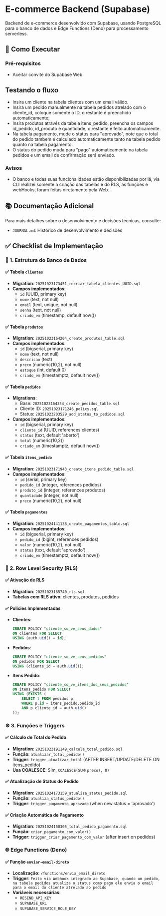 # E-commerce Backend (Supabase)

Backend de e-commerce desenvolvido com Supabase, usando PostgreSQL para o banco de dados e Edge Functions (Deno) para processamento serverless.

## 🚀 Como Executar

### Pré-requisitos
- Aceitar convite do Supabase Web.

## Testando o fluxo

- Insira um cliente na tabela clientes com um email válido.
- Insira um pedido manualmente na tabela pedidos atrelado com o cliente_id, coloque somente o ID, o restante é preenchido automaticamente;
- Insira produtos através da tabela itens_pedido, preencha os campos id_pedido, id_produto e quantidade, o restante é feito automaticamente.
- Na tabela pagamento, mude o status para "aprovado", note que o total do pedido tambem é calculado automaticamente tanto na tabela pedido quanto na tabela pagamento.
- O status do pedido muda para "pago" automaticamente na tabela pedidos e um email de confirmação será enviado.

### Avisos
- O banco e todas suas funcionalidades estão disponibilizadas por lá, via CLI realizei somente a criação das tabelas e do RLS, as funções e webHooks, foram feitas diretamente pela Web.

### 
## 📚 Documentação Adicional

Para mais detalhes sobre o desenvolvimento e decisões técnicas, consulte:
- `JOURNAL.md`: Histórico de desenvolvimento e decisões


## ✅ Checklist de Implementação

### 🧩 1. Estrutura do Banco de Dados

#### ✅ Tabela `clientes`
- **Migration**: `20251023173451_recriar_tabela_clientes_UUID.sql`
- **Campos implementados**:
  - `id` (UUID, primary key)
  - `nome` (text, not null)
  - `email` (text, unique, not null)
  - `senha` (text, not null)
  - `criado_em` (timestamp, default now())

#### ✅ Tabela `produtos`
- **Migration**: `20251023164204_create_produtos_table.sql`
- **Campos implementados**:
  - `id` (bigserial, primary key)
  - `nome` (text, not null)
  - `descricao` (text)
  - `preco` (numeric(10,2), not null)
  - `estoque` (int, default 0)
  - `criado_em` (timestamptz, default now())

#### ✅ Tabela `pedidos`
- **Migrations**: 
  - Base: `20251023164354_create_pedidos_table.sql`
  - Cliente ID: `20251023171246_policy.sql`
  - Status: `20251023203529_add_status_to_pedidos.sql`
- **Campos implementados**:
  - `id` (bigserial, primary key)
  - `cliente_id` (UUID, references clientes)
  - `status` (text, default 'aberto')
  - `total` (numeric(10,2))
  - `criado_em` (timestamptz, default now())

#### ✅ Tabela `itens_pedido`
- **Migration**: `20251023171943_create_itens_pedido_table.sql`
- **Campos implementados**:
  - `id` (serial, primary key)
  - `pedido_id` (integer, references pedidos)
  - `produto_id` (integer, references produtos)
  - `quantidade` (integer, not null)
  - `preco` (numeric(10,2), not null)

#### ✅ Tabela `pagamentos`
- **Migration**: `20251024141138_create_pagamentos_table.sql`
- **Campos implementados**:
  - `id` (bigserial, primary key)
  - `pedido_id` (bigint, references pedidos)
  - `valor` (numeric(10,2), not null)
  - `status` (text, default 'aprovado')
  - `criado_em` (timestamptz, default now())

### 🔐 2. Row Level Security (RLS)

#### ✅ Ativação de RLS
- **Migration**: `20251023165740_rls.sql`
- **Tabelas com RLS ativo**: clientes, produtos, pedidos

#### ✅ Policies Implementadas
- **Clientes**:
  ```sql
  CREATE POLICY "cliente_so_ve_seus_dados"
  ON clientes FOR SELECT
  USING (auth.uid() = id);
  ```

- **Pedidos**:
  ```sql
  CREATE POLICY "cliente_so_ve_seus_pedidos"
  ON pedidos FOR SELECT
  USING (cliente_id = auth.uid());
  ```

- **Itens Pedido**:
  ```sql
  CREATE POLICY "cliente_so_ve_itens_dos_seus_pedidos"
  ON itens_pedido FOR SELECT
  USING (EXISTS (
      SELECT 1 FROM pedidos p
      WHERE p.id = itens_pedido.pedido_id
      AND p.cliente_id = auth.uid()
  ));
  ```

### ⚙️ 3. Funções e Triggers

#### ✅ Cálculo de Total do Pedido
- **Migration**: `20251023191149_calcula_total_pedido.sql`
- **Função**: `atualizar_total_pedido()`
- **Trigger**: `trigger_atualizar_total` (AFTER INSERT/UPDATE/DELETE ON itens_pedido)
- **Usa COALESCE**: Sim, `COALESCE(SUM(preco), 0)`

#### ✅ Atualização de Status do Pedido
- **Migration**: `20251024173159_atualiza_status_pedido.sql`
- **Função**: `atualiza_status_pedido()`
- **Trigger**: `trigger_pagamento_aprovado` (when new.status = 'aprovado')

#### ✅ Criação Automática de Pagamento
- **Migration**: `20251024160305_total_pedido_pagamento.sql`
- **Função**: `criar_pagamento_com_valor()`
- **Trigger**: `trigger_criar_pagamento_com_valor` (after insert on pedidos)

### 🌐 Edge Functions (Deno)

#### ✅ Função `enviar-email-direto`
- **Localização**: `/functions/envia_email_direto`
- **Trigger**: `Feito via Webhook integrado ao Supabase, quando um pedido, na tabela pedidos atualiza o status como pago ele envia o email para o email do cliente atrelado ao pedido`
- **Variáveis necessárias**:
  - `RESEND_API_KEY`
  - `SUPABASE_URL`
  - `SUPABASE_SERVICE_ROLE_KEY`

